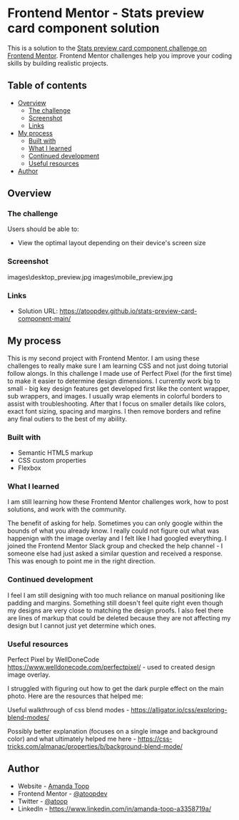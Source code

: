 # Frontend Mentor - Stats preview card component solution

This is a solution to the [Stats preview card component challenge on Frontend Mentor](https://www.frontendmentor.io/challenges/stats-preview-card-component-8JqbgoU62). Frontend Mentor challenges help you improve your coding skills by building realistic projects. 

## Table of contents

- [Overview](#overview)
  - [The challenge](#the-challenge)
  - [Screenshot](#screenshot)
  - [Links](#links)
- [My process](#my-process)
  - [Built with](#built-with)
  - [What I learned](#what-i-learned)
  - [Continued development](#continued-development)
  - [Useful resources](#useful-resources)
- [Author](#author)


## Overview

### The challenge

Users should be able to:

- View the optimal layout depending on their device's screen size

### Screenshot

images\desktop_preview.jpg
images\mobile_preview.jpg


### Links
- Solution URL: https://atoopdev.github.io/stats-preview-card-component-main/

## My process
This is my second project with Frontend Mentor. I am using these challenges to really make sure I am learning CSS and not just doing tutorial follow alongs. In this challenge I made use of Perfect Pixel (for the first time) to make it easier to determine design dimensions. I currently work big to small - big key design features get developed first like the content wrapper, sub wrappers, and images. I usually wrap elements in colorful borders to assist with troubleshooting. After that I focus on smaller details like colors, exact font sizing, spacing and margins. I then remove borders and refine any final outiers to the best of my ability.

### Built with

- Semantic HTML5 markup
- CSS custom properties
- Flexbox

### What I learned

I am still learning how these Frontend Mentor challenges work, how to post solutions, and work with the community.

The benefit of asking for help. Sometimes you can only google within the bounds of what you already know. I really could not figure out what was happenign with the image overlay and I felt like I had googled everything. I joined the Frontend Mentor Slack group and checked the help channel - I someone else had just asked a similar question and received a response. This was enough to point me in the right direction.

### Continued development

I feel I am still designing with too much reliance on manual positioning like padding and margins. Something still doesn't feel quite right even though my designs are very close to matching the design proofs. I also feel there are lines of markup that could be deleted because they are not affecting my design but I cannot just yet determine which ones.

### Useful resources

Perfect Pixel by WellDoneCode https://www.welldonecode.com/perfectpixel/ - used to created design image overlay.

I struggled with figuring out how to get the dark purple effect on the main photo. Here are the resources that helped me:

Useful walkthrough of css blend modes - https://alligator.io/css/exploring-blend-modes/

Possibly better explanation (focuses on a single image and background color) and what ultimately helped me here - https://css-tricks.com/almanac/properties/b/background-blend-mode/


## Author

- Website - [Amanda Toop](https://www.amandatoop.com)
- Frontend Mentor - [@atoopdev](https://www.frontendmentor.io/profile/atoopdev)
- Twitter - [@atoop](https://www.twitter.com/atoop)
- LinkedIn - https://www.linkedin.com/in/amanda-toop-a3358719a/

